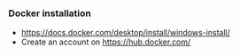 ### Docker installation

- https://docs.docker.com/desktop/install/windows-install/
- Create an account on https://hub.docker.com/

### 